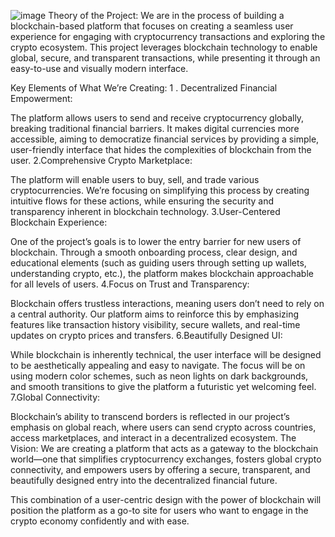 ![image](https://github.com/user-attachments/assets/6c535e7e-0c6b-4ec7-8bf9-eeda08b3cd45)
Theory of the Project:
We are in the process of building a blockchain-based platform that focuses on creating a seamless user experience for engaging with cryptocurrency transactions and exploring the crypto ecosystem. This project leverages blockchain technology to enable global, secure, and transparent transactions, while presenting it through an easy-to-use and visually modern interface.

Key Elements of What We’re Creating:
1 . Decentralized Financial Empowerment:

The platform allows users to send and receive cryptocurrency globally, breaking traditional financial barriers. It makes digital currencies more accessible, aiming to democratize financial services by providing a simple, user-friendly interface that hides the complexities of blockchain from the user.
2.Comprehensive Crypto Marketplace:

The platform will enable users to buy, sell, and trade various cryptocurrencies. We’re focusing on simplifying this process by creating intuitive flows for these actions, while ensuring the security and transparency inherent in blockchain technology.
3.User-Centered Blockchain Experience:

One of the project’s goals is to lower the entry barrier for new users of blockchain. Through a smooth onboarding process, clear design, and educational elements (such as guiding users through setting up wallets, understanding crypto, etc.), the platform makes blockchain approachable for all levels of users.
4.Focus on Trust and Transparency:

Blockchain offers trustless interactions, meaning users don’t need to rely on a central authority. Our platform aims to reinforce this by emphasizing features like transaction history visibility, secure wallets, and real-time updates on crypto prices and transfers.
6.Beautifully Designed UI:

While blockchain is inherently technical, the user interface will be designed to be aesthetically appealing and easy to navigate. The focus will be on using modern color schemes, such as neon lights on dark backgrounds, and smooth transitions to give the platform a futuristic yet welcoming feel.
7.Global Connectivity:

Blockchain’s ability to transcend borders is reflected in our project’s emphasis on global reach, where users can send crypto across countries, access marketplaces, and interact in a decentralized ecosystem.
The Vision:
We are creating a platform that acts as a gateway to the blockchain world—one that simplifies cryptocurrency exchanges, fosters global crypto connectivity, and empowers users by offering a secure, transparent, and beautifully designed entry into the decentralized financial future.

This combination of a user-centric design with the power of blockchain will position the platform as a go-to site for users who want to engage in the crypto economy confidently and with ease.
